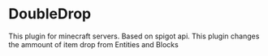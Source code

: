 # DoubleDrop
This plugin for minecraft servers. Based on spigot api.
This plugin changes the ammount of item drop from Entities and Blocks
